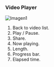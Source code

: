 ### Video Player

![Imagen1](http://static.energysistem.com/images/manuals/42235/561685fc10a31.jpg)

1. Back to video list.
2. Play / Pause.
3. Share.
4. Now playing.
5. Length.
6. Progress bar.
7. Elapsed time.

